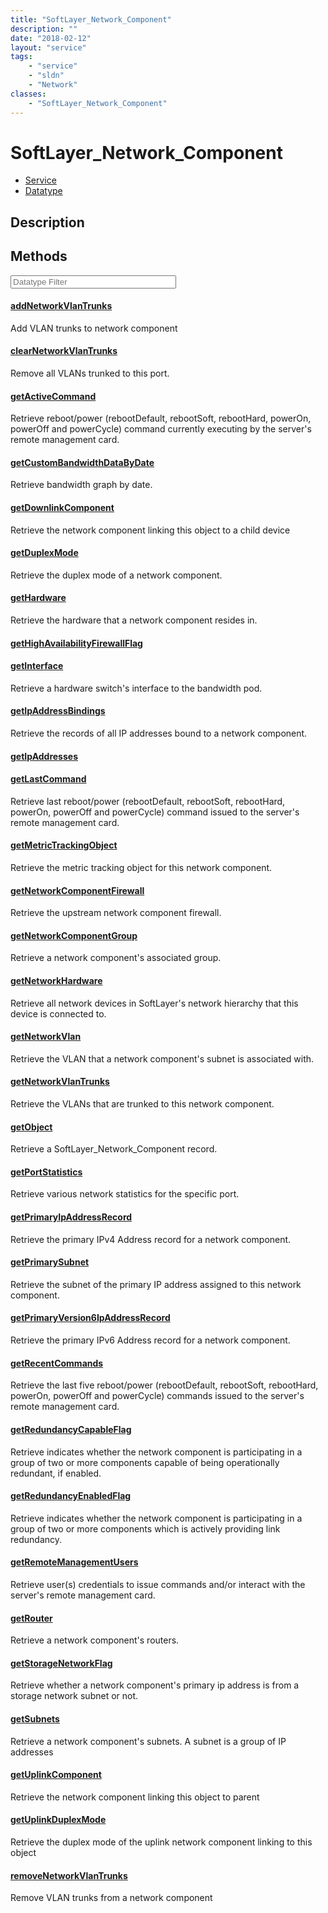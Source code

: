 ```yaml
---
title: "SoftLayer_Network_Component"
description: ""
date: "2018-02-12"
layout: "service"
tags:
    - "service"
    - "sldn"
    - "Network"
classes:
    - "SoftLayer_Network_Component"
---
```

# SoftLayer_Network_Component
<div id='service-datatype'>
    <ul id='sldn-reference-tabs'>
    <li id='service'> <a href='/reference/services/SoftLayer_Network_Component' >Service</a></li>    <li id='datatype'> <a href='/reference/datatypes/SoftLayer_Network_Component' >Datatype</a></li>
    </ul>
</div>

## Description




        
<div id="properties" class="content service-content">

## Methods

<div class="view-filters">
    <div class="clearfix">
        <div class="search-input-box">
            <input placeholder="Datatype Filter" onkeyup="titleSearch(inputId='edit-combine', divId='method-div', elementClass='method-row')" 
                type="text" id="edit-combine" value="" size="30" maxlength="128" class="form-text">
        </div>
    </div>
</div>

#### [addNetworkVlanTrunks](/reference/services/SoftLayer_Network_Component/addNetworkVlanTrunks)
Add VLAN trunks to network component

#### [clearNetworkVlanTrunks](/reference/services/SoftLayer_Network_Component/clearNetworkVlanTrunks)
Remove all VLANs trunked to this port.

#### [getActiveCommand](/reference/services/SoftLayer_Network_Component/getActiveCommand)
Retrieve reboot/power (rebootDefault, rebootSoft, rebootHard, powerOn, powerOff and powerCycle) command currently executing by the server's remote management card.

#### [getCustomBandwidthDataByDate](/reference/services/SoftLayer_Network_Component/getCustomBandwidthDataByDate)
Retrieve bandwidth graph by date.

#### [getDownlinkComponent](/reference/services/SoftLayer_Network_Component/getDownlinkComponent)
Retrieve the network component linking this object to a child device

#### [getDuplexMode](/reference/services/SoftLayer_Network_Component/getDuplexMode)
Retrieve the duplex mode of a network component.

#### [getHardware](/reference/services/SoftLayer_Network_Component/getHardware)
Retrieve the hardware that a network component resides in.

#### [getHighAvailabilityFirewallFlag](/reference/services/SoftLayer_Network_Component/getHighAvailabilityFirewallFlag)


#### [getInterface](/reference/services/SoftLayer_Network_Component/getInterface)
Retrieve a hardware switch's interface to the bandwidth pod.

#### [getIpAddressBindings](/reference/services/SoftLayer_Network_Component/getIpAddressBindings)
Retrieve the records of all IP addresses bound to a network component.

#### [getIpAddresses](/reference/services/SoftLayer_Network_Component/getIpAddresses)


#### [getLastCommand](/reference/services/SoftLayer_Network_Component/getLastCommand)
Retrieve last reboot/power (rebootDefault, rebootSoft, rebootHard, powerOn, powerOff and powerCycle) command issued to the server's remote management card.

#### [getMetricTrackingObject](/reference/services/SoftLayer_Network_Component/getMetricTrackingObject)
Retrieve the metric tracking object for this network component.

#### [getNetworkComponentFirewall](/reference/services/SoftLayer_Network_Component/getNetworkComponentFirewall)
Retrieve the upstream network component firewall.

#### [getNetworkComponentGroup](/reference/services/SoftLayer_Network_Component/getNetworkComponentGroup)
Retrieve a network component's associated group.

#### [getNetworkHardware](/reference/services/SoftLayer_Network_Component/getNetworkHardware)
Retrieve all network devices in SoftLayer's network hierarchy that this device is connected to.

#### [getNetworkVlan](/reference/services/SoftLayer_Network_Component/getNetworkVlan)
Retrieve the VLAN that a network component's subnet is associated with.

#### [getNetworkVlanTrunks](/reference/services/SoftLayer_Network_Component/getNetworkVlanTrunks)
Retrieve the VLANs that are trunked to this network component.

#### [getObject](/reference/services/SoftLayer_Network_Component/getObject)
Retrieve a SoftLayer_Network_Component record.

#### [getPortStatistics](/reference/services/SoftLayer_Network_Component/getPortStatistics)
Retrieve various network statistics for the specific port.

#### [getPrimaryIpAddressRecord](/reference/services/SoftLayer_Network_Component/getPrimaryIpAddressRecord)
Retrieve the primary IPv4 Address record for a network component.

#### [getPrimarySubnet](/reference/services/SoftLayer_Network_Component/getPrimarySubnet)
Retrieve the subnet of the primary IP address assigned to this network component.

#### [getPrimaryVersion6IpAddressRecord](/reference/services/SoftLayer_Network_Component/getPrimaryVersion6IpAddressRecord)
Retrieve the primary IPv6 Address record for a network component.

#### [getRecentCommands](/reference/services/SoftLayer_Network_Component/getRecentCommands)
Retrieve the last five reboot/power (rebootDefault, rebootSoft, rebootHard, powerOn, powerOff and powerCycle) commands issued to the server's remote management card.

#### [getRedundancyCapableFlag](/reference/services/SoftLayer_Network_Component/getRedundancyCapableFlag)
Retrieve indicates whether the network component is participating in a group of two or more components capable of being operationally redundant, if enabled.

#### [getRedundancyEnabledFlag](/reference/services/SoftLayer_Network_Component/getRedundancyEnabledFlag)
Retrieve indicates whether the network component is participating in a group of two or more components which is actively providing link redundancy.

#### [getRemoteManagementUsers](/reference/services/SoftLayer_Network_Component/getRemoteManagementUsers)
Retrieve user(s) credentials to issue commands and/or interact with the server's remote management card.

#### [getRouter](/reference/services/SoftLayer_Network_Component/getRouter)
Retrieve a network component's routers.

#### [getStorageNetworkFlag](/reference/services/SoftLayer_Network_Component/getStorageNetworkFlag)
Retrieve whether a network component's primary ip address is from a storage network subnet or not.

#### [getSubnets](/reference/services/SoftLayer_Network_Component/getSubnets)
Retrieve a network component's subnets. A subnet is a group of IP addresses

#### [getUplinkComponent](/reference/services/SoftLayer_Network_Component/getUplinkComponent)
Retrieve the network component linking this object to parent

#### [getUplinkDuplexMode](/reference/services/SoftLayer_Network_Component/getUplinkDuplexMode)
Retrieve the duplex mode of the uplink network component linking to this object

#### [removeNetworkVlanTrunks](/reference/services/SoftLayer_Network_Component/removeNetworkVlanTrunks)
Remove VLAN trunks from a network component

</div>

